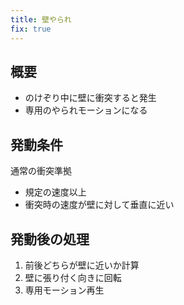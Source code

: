 ```yaml
---
title: 壁やられ
fix: true
---
```


## 概要
* のけぞり中に壁に衝突すると発生
* 専用のやられモーションになる

## 発動条件
通常の衝突準拠
* 規定の速度以上
* 衝突時の速度が壁に対して垂直に近い

## 発動後の処理
1. 前後どちらが壁に近いか計算
1. 壁に張り付く向きに回転
1. 専用モーション再生
